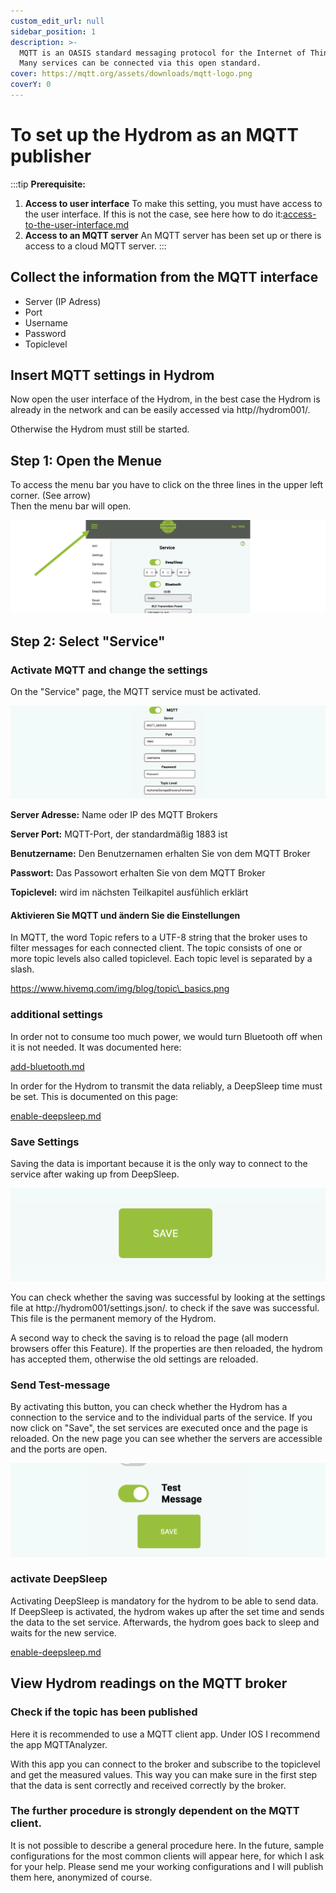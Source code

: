 ```yaml
---
custom_edit_url: null
sidebar_position: 1
description: >-
  MQTT is an OASIS standard messaging protocol for the Internet of Things (IoT).
  Many services can be connected via this open standard.
cover: https://mqtt.org/assets/downloads/mqtt-logo.png
coverY: 0
---
```


# To set up the Hydrom as an MQTT publisher



:::tip
**Prerequisite:**

1. **Access to user interface**
   To make this setting, you must have access to the user interface. If this is not the case, see here how to do it:[access-to-the-user-interface.md](../docs/Getting%20Started/establish-first-connection-to-the-hydrom/access-to-the-user-interface.mdx "mention")
2. **Access to an MQTT server**
   An MQTT server has been set up or there is access to a cloud MQTT server.
:::

## Collect the information from the MQTT interface

* Server (IP Adress)
* Port
* Username
* Password
* Topiclevel

## Insert MQTT settings in Hydrom

Now open the user interface of the Hydrom, in the best case the Hydrom is already in the network and can be easily accessed via http//hydrom001/.

Otherwise the Hydrom must still be started.

## Step 1: Open the Menue

To access the menu bar you have to click on the three lines in the upper left corner. (See arrow)\
Then the menu bar will open.

![Open Navigation](../../docs/Pics/English_Pic5.png)

## Step 2: Select "Service" 

### Activate MQTT and change the settings

On the "Service" page, the MQTT service must be activated.

![The settings that are entered here are saved in the Hydrom](../../docs/Pics/English_Pic10.png)

**Server Adresse:** Name oder IP des MQTT Brokers

**Server Port:** MQTT-Port, der standardmäßig 1883 ist

**Benutzername:** Den Benutzernamen erhalten Sie von dem MQTT Broker

**Passwort:** Das Passowort erhalten Sie von dem MQTT Broker

**Topiclevel:** wird im nächsten Teilkapitel ausfühlich erklärt

#### Aktivieren Sie MQTT und ändern Sie die Einstellungen

In MQTT, the word Topic refers to a UTF-8 string that the broker uses to filter messages for each connected client. The topic consists of one or more topic levels also called topiclevel. Each topic level is separated by a slash.

https://www.hivemq.com/img/blog/topic\_basics.png

### additional settings

In order not to consume too much power, we would turn Bluetooth off when it is not needed. It was documented here:


[add-bluetooth.md](../add-bluetooth.md)


In order for the Hydrom to transmit the data reliably, a DeepSleep time must be set. This is documented on this page:


[enable-deepsleep.md](../other-settings/enable-deepsleep.md)


### Save Settings

Saving the data is important because it is the only way to connect to the service after waking up from DeepSleep.

![Pressing the "save" button saves the settings.](../../docs/Pics/English_Pic6.png)

You can check whether the saving was successful by looking at the settings file at http://hydrom001/settings.json/. to check if the save was successful. This file is the permanent memory of the Hydrom.

A second way to check the saving is to reload the page (all modern browsers offer this Feature). If the properties are then reloaded, the hydrom has accepted them, otherwise the old settings are reloaded.

### Send Test-message

By activating this button, you can check whether the Hydrom has a connection to the service and to the individual parts of the service. If you now click on "Save", the set services are executed once and the page is reloaded. On the new page you can see whether the servers are accessible and the ports are open.

![Sending a test message can greatly simplify the process of checking the connection.](../../docs/Pics/English_Pic7.png)

### activate DeepSleep

Activating DeepSleep is mandatory for the hydrom to be able to send data. If DeepSleep is activated, the hydrom wakes up after the set time and sends the data to the set service. Afterwards, the hydrom goes back to sleep and waits for the new service.


[enable-deepsleep.md](../other-settings/enable-deepsleep.md)


## View Hydrom readings on the MQTT broker

### Check if the topic has been published

Here it is recommended to use a MQTT client app. Under IOS I recommend the app MQTTAnalyzer.

With this app you can connect to the broker and subscribe to the topiclevel and get the measured values. This way you can make sure in the first step that the data is sent correctly and received correctly by the broker.

### The further procedure is strongly dependent on the MQTT client.

It is not possible to describe a general procedure here. In the future, sample configurations for the most common clients will appear here, for which I ask for your help. Please send me your working configurations and I will publish them here, anonymized of course.
